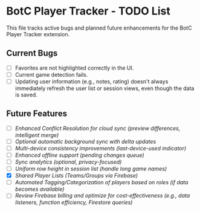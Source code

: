 # BotC Player Tracker - TODO List

This file tracks active bugs and planned future enhancements for the BotC Player Tracker extension.

## Current Bugs

*   [ ] Favorites are not highlighted correctly in the UI.
*   [ ] Current game detection fails.
*   [ ] Updating user information (e.g., notes, rating) doesn't always immediately refresh the user list or session views, even though the data is saved.

## Future Features

*   [ ] *Enhanced Conflict Resolution for cloud sync (preview differences, intelligent merge)*
*   [ ] *Optional automatic background sync with delta updates*
*   [ ] *Multi-device consistency improvements (last-device-used indicator)*
*   [ ] *Enhanced offline support (pending changes queue)*
*   [ ] *Sync analytics (optional, privacy-focused)*
*   [ ] *Uniform row height in session list (handle long game names)*
*   [X] *Shared Player Lists (Teams/Groups via Firebase)*
*   [ ] *Automated Tagging/Categorization of players based on roles (if data becomes available)*
*   [ ] *Review Firebase billing and optimize for cost-effectiveness (e.g., data listeners, function efficiency, Firestore queries)*
